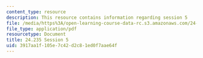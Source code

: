 ```yaml
---
content_type: resource
description: This resource contains information regarding session 5
file: /media/https%3A/open-learning-course-data-rc.s3.amazonaws.com/24-235j-philosophy-of-law-spring-2012/3917aa1f105e7c42d2c81ed0f7aae64f_MIT24_235JS12_Session5.pdf
file_type: application/pdf
resourcetype: Document
title: 24.235 Session 5
uid: 3917aa1f-105e-7c42-d2c8-1ed0f7aae64f
---
```

